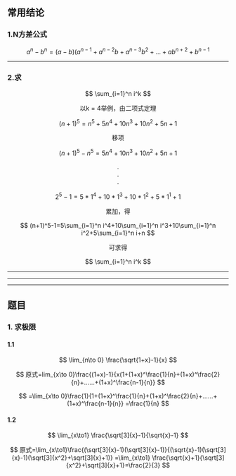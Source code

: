 ## 常用结论

### 1.N方差公式

$$
a^n - b^n = (a-b)(a^{n-1}+a^{n-2}b+a^{n-3}b^2+...+ab^{n+2}+b^{n-1}
$$

----

### 2.求

$$
\sum_{i=1}^n i^k
$$

<center>以k = 4举例，由二项式定理</center>

$$
(n+1)^5=n^5+5n^4+10n^3+10n^2+5n+1
$$

<center>移项</center>

$$
(n+1)^5-n^5=5n^4+10n^3+10n^2+5n+1
$$

<center>.</center>

<center>.</center>

<center>.</center>

$$
2^5-1=5*1^4+10*1^3+10*1^2+5*1^1+1
$$

<center>累加，得</center>

$$
(n+1)^5-1=5\sum_{i=1}^n i^4+10\sum_{i=1}^n i^3+10\sum_{i=1}^n i^2+5\sum_{i=1}^n i+n
$$

<center>可求得</center>

$$
\sum_{i=1}^n i^k
$$

----

---



-----

## 题目

### 1. 求极限

#### 1.1

$$
\lim_{n\to 0} \frac{\sqrt{1+x}-1}{x}
$$

$$
原式=lim_{x\to 0}\frac{(1+x)-1}{x(1+(1+x)^\frac{1}{n}+(1+x)^\frac{2}{n}+......+(1+x)^\frac{n-1}{n}}
$$

$$
=\lim_{x\to 0}\frac{1}{1+(1+x)^\frac{1}{n}+(1+x)^\frac{2}{n}+......+(1+x)^\frac{n-1}{n}}
=\frac{1}{n}
$$

#### 1.2 

$$
\lim_{x\to1} \frac{\sqrt[3]{x}-1}{\sqrt{x}-1}
$$

$$
原式=\lim_{x\to1}\frac{(\sqrt[3]{x}-1)(\sqrt[3]{x}-1)}{(\sqrt{x}-1)(\sqrt[3]{x}-1)(\sqrt[3]{x^2}+\sqrt[3]{x}+1)}
=\lim_{x\to1} \frac{\sqrt{x}+1}{\sqrt[3]{x^2}+\sqrt[3]{x}+1}=\frac{2}{3}
$$

